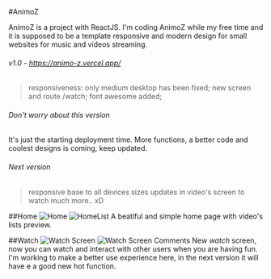 #AnimoZ

AnimoZ is a project with ReactJS.
I'm coding AnimoZ while my free time and it is supposed to be a template responsive and modern design for small websites for music and videos streaming.

###### v1.0 - https://animo-z.vercel.app/
> responsiveness: only medium desktop has been fixed;
> new screen and route /watch;
> font awesome added;

###### Don't worry about this version
It's just the starting deployment time.
More functions, a better code and coolest designs is coming, keep updated.

###### Next version
> responsive base to all devices sizes
> updates in video's screen to watch
> much more.. xD


##Home
![Home](https://imgur.com/rrZ8N5c)
![HomeList](https://imgur.com/tDQKfcZ)
A beatiful and simple home page with video's lists preview.

##Watch
![Watch Screen](https://imgur.com/OwHX0Vn)
![Watch Screen Comments](https://imgur.com/7IAst7J)
New *watch* screen, now you can watch and interact with other users when you are having fun. I'm working to make a better use experience here, in the next version it will have e a good new hot function.
